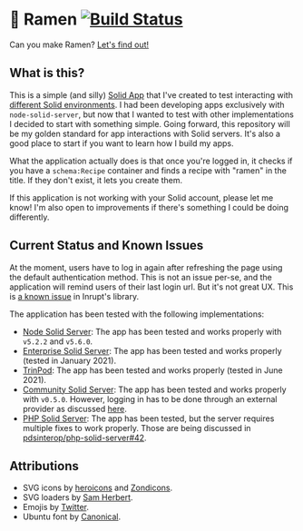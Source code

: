 # 🍜 Ramen [![Build Status](https://semaphoreci.com/api/v1/noeldemartin/ramen/branches/main/badge.svg)](https://semaphoreci.com/noeldemartin/ramen)

Can you make Ramen? [Let's find out!](https://ramen.noeldemartin.com)

## What is this?

This is a simple (and silly) [Solid App](https://solidproject.org) that I've created to test interacting with [different Solid environments](#current-status-and-known-issues). I had been developing apps exclusively with `node-solid-server`, but now that I wanted to test with other implementations I decided to start with something simple. Going forward, this repository will be my golden standard for app interactions with Solid servers. It's also a good place to start if you want to learn how I build my apps.

What the application actually does is that once you're logged in, it checks if you have a `schema:Recipe` container and finds a recipe with "ramen" in the title. If they don't exist, it lets you create them.

If this application is not working with your Solid account, please let me know! I'm also open to improvements if there's something I could be doing differently.

## Current Status and Known Issues

At the moment, users have to log in again after refreshing the page using the default authentication method. This is not an issue per-se, and the application will remind users of their last login url. But it's not great UX. This is [a known issue](https://github.com/inrupt/solid-client-authn-js/issues/423) in Inrupt's library.

The application has been tested with the following implementations:

- [Node Solid Server](https://github.com/solid/node-solid-server): The app has been tested and works properly with `v5.2.2` and `v5.6.0`.
- [Enterprise Solid Server](https://inrupt.com/products/enterprise-solid-server/): The app has been tested and works properly (tested in January 2021).
- [TrinPod](https://trinpod.us/): The app has been tested and works properly (tested in June 2021).
- [Community Solid Server](https://github.com/solid/community-server): The app has been tested and works properly with `v0.5.0`. However, logging in has to be done through an external provider as discussed [here](https://github.com/solid/community-server/issues/425).
- [PHP Solid Server](https://github.com/pdsinterop/php-solid-server): The app has been tested, but the server requires multiple fixes to work properly. Those are being discussed in [pdsinterop/php-solid-server#42](https://github.com/pdsinterop/php-solid-server/issues/42).

## Attributions

- SVG icons by [heroicons](https://heroicons.com) and [Zondicons](https://www.zondicons.com).
- SVG loaders by [Sam Herbert](https://samherbert.net/svg-loaders).
- Emojis by [Twitter](https://github.com/twitter/twemoji).
- Ubuntu font by [Canonical](https://design.ubuntu.com/font).
